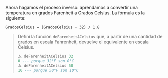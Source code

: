 Ahora hagamos el proceso inverso: aprendamos a convertir una temperatura en grados Farenheit a Grados Celsius. La fórmula es la siguiente: 

```
GradosCelsius = (GradosCelsius - 32) / 1.8
```

> Definí la función `deFarenheitACelsius` que, a partir de una cantidad de grados en escala Fahrenheit, devuelve el equivalente en escala Celsius.
> 
> ```haskell
> ム deFarenheitACelsius 32
> 0 --- porque 32°F son 0°C
> ム deFarenheitACelsius 50
> 10 --- porque 50°F son 10°C
> ```

